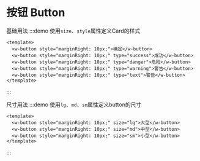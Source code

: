 # 按钮 Button


基础用法
:::demo 使用`size`、`style`属性定义Card的样式
  ```vue
  <template>
    <w-button style="marginRight: 10px;">确定</w-button>
    <w-button style="marginRight: 10px;" type="success">成功</w-button>
    <w-button style="marginRight: 10px;" type="danger">危险</w-button>
    <w-button style="marginRight: 10px;" type="warning">警告</w-button>
    <w-button style="marginRight: 10px;" type="text">警告</w-button>
  </template>
  ```
:::


尺寸用法
:::demo 使用`lg`、`md`、`sm`属性定义button的尺寸
  ```vue
  <template>
    <w-button style="marginRight: 10px;" size="lg">大型</w-button>
    <w-button style="marginRight: 10px;" size="md">中型</w-button>
    <w-button style="marginRight: 10px;" size="sm">小型</w-button>
  </template>
  ```
:::
